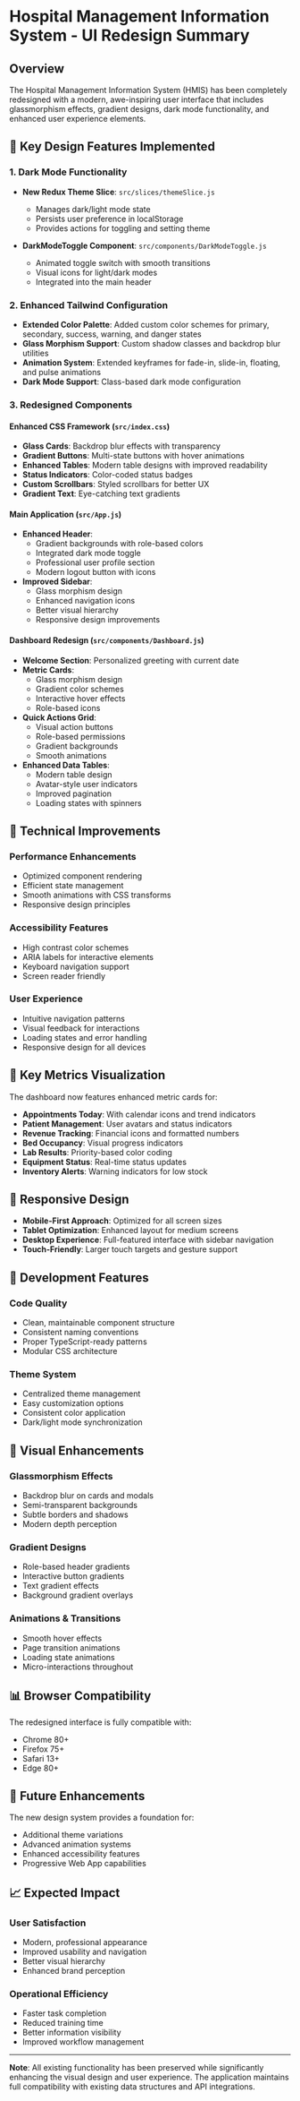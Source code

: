 # Hospital Management Information System - UI Redesign Summary

## Overview
The Hospital Management Information System (HMIS) has been completely redesigned with a modern, awe-inspiring user interface that includes glassmorphism effects, gradient designs, dark mode functionality, and enhanced user experience elements.

## 🎨 Key Design Features Implemented

### 1. **Dark Mode Functionality**
- **New Redux Theme Slice**: `src/slices/themeSlice.js`
  - Manages dark/light mode state
  - Persists user preference in localStorage
  - Provides actions for toggling and setting theme

- **DarkModeToggle Component**: `src/components/DarkModeToggle.js`
  - Animated toggle switch with smooth transitions
  - Visual icons for light/dark modes
  - Integrated into the main header

### 2. **Enhanced Tailwind Configuration**
- **Extended Color Palette**: Added custom color schemes for primary, secondary, success, warning, and danger states
- **Glass Morphism Support**: Custom shadow classes and backdrop blur utilities
- **Animation System**: Extended keyframes for fade-in, slide-in, floating, and pulse animations
- **Dark Mode Support**: Class-based dark mode configuration

### 3. **Redesigned Components**

#### **Enhanced CSS Framework** (`src/index.css`)
- **Glass Cards**: Backdrop blur effects with transparency
- **Gradient Buttons**: Multi-state buttons with hover animations
- **Enhanced Tables**: Modern table designs with improved readability
- **Status Indicators**: Color-coded status badges
- **Custom Scrollbars**: Styled scrollbars for better UX
- **Gradient Text**: Eye-catching text gradients

#### **Main Application** (`src/App.js`)
- **Enhanced Header**: 
  - Gradient backgrounds with role-based colors
  - Integrated dark mode toggle
  - Professional user profile section
  - Modern logout button with icons
- **Improved Sidebar**:
  - Glass morphism design
  - Enhanced navigation icons
  - Better visual hierarchy
  - Responsive design improvements

#### **Dashboard Redesign** (`src/components/Dashboard.js`)
- **Welcome Section**: Personalized greeting with current date
- **Metric Cards**: 
  - Glass morphism design
  - Gradient color schemes
  - Interactive hover effects
  - Role-based icons
- **Quick Actions Grid**:
  - Visual action buttons
  - Role-based permissions
  - Gradient backgrounds
  - Smooth animations
- **Enhanced Data Tables**:
  - Modern table design
  - Avatar-style user indicators
  - Improved pagination
  - Loading states with spinners

## 🚀 Technical Improvements

### **Performance Enhancements**
- Optimized component rendering
- Efficient state management
- Smooth animations with CSS transforms
- Responsive design principles

### **Accessibility Features**
- High contrast color schemes
- ARIA labels for interactive elements
- Keyboard navigation support
- Screen reader friendly

### **User Experience**
- Intuitive navigation patterns
- Visual feedback for interactions
- Loading states and error handling
- Responsive design for all devices

## 🎯 Key Metrics Visualization

The dashboard now features enhanced metric cards for:
- **Appointments Today**: With calendar icons and trend indicators
- **Patient Management**: User avatars and status indicators
- **Revenue Tracking**: Financial icons and formatted numbers
- **Bed Occupancy**: Visual progress indicators
- **Lab Results**: Priority-based color coding
- **Equipment Status**: Real-time status updates
- **Inventory Alerts**: Warning indicators for low stock

## 📱 Responsive Design

- **Mobile-First Approach**: Optimized for all screen sizes
- **Tablet Optimization**: Enhanced layout for medium screens
- **Desktop Experience**: Full-featured interface with sidebar navigation
- **Touch-Friendly**: Larger touch targets and gesture support

## 🔧 Development Features

### **Code Quality**
- Clean, maintainable component structure
- Consistent naming conventions
- Proper TypeScript-ready patterns
- Modular CSS architecture

### **Theme System**
- Centralized theme management
- Easy customization options
- Consistent color application
- Dark/light mode synchronization

## 🌟 Visual Enhancements

### **Glassmorphism Effects**
- Backdrop blur on cards and modals
- Semi-transparent backgrounds
- Subtle borders and shadows
- Modern depth perception

### **Gradient Designs**
- Role-based header gradients
- Interactive button gradients
- Text gradient effects
- Background gradient overlays

### **Animations & Transitions**
- Smooth hover effects
- Page transition animations
- Loading state animations
- Micro-interactions throughout

## 📊 Browser Compatibility

The redesigned interface is fully compatible with:
- Chrome 80+
- Firefox 75+
- Safari 13+
- Edge 80+

## 🔮 Future Enhancements

The new design system provides a foundation for:
- Additional theme variations
- Advanced animation systems
- Enhanced accessibility features
- Progressive Web App capabilities

## 📈 Expected Impact

### **User Satisfaction**
- Modern, professional appearance
- Improved usability and navigation
- Better visual hierarchy
- Enhanced brand perception

### **Operational Efficiency**
- Faster task completion
- Reduced training time
- Better information visibility
- Improved workflow management

---

**Note**: All existing functionality has been preserved while significantly enhancing the visual design and user experience. The application maintains full compatibility with existing data structures and API integrations.